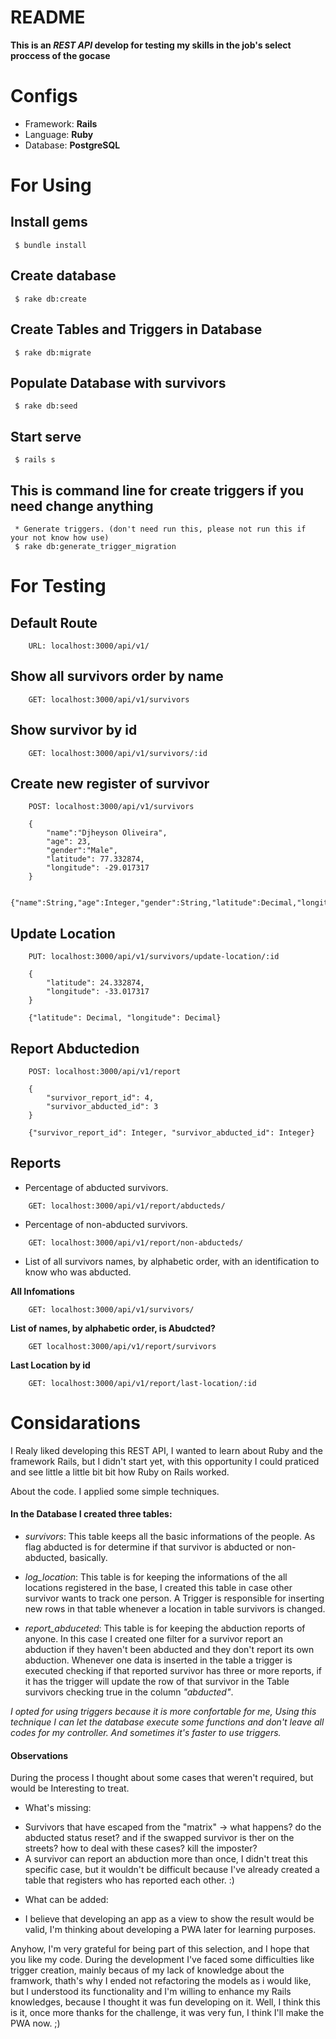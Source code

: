 # README

**This is an _REST API_ develop for testing my skills in the job's select proccess of the gocase**

# Configs

* Framework: **Rails**
* Language: **Ruby**
* Database: **PostgreSQL**

# For Using

## Install gems

```
 $ bundle install
```

## Create database

```
 $ rake db:create
```

## Create Tables and Triggers in Database

```
 $ rake db:migrate
```

## Populate Database with survivors

```
 $ rake db:seed
```

## Start serve

```
 $ rails s
```

## This is command line for create triggers if you need change anything

```
 * Generate triggers. (don't need run this, please not run this if your not know how use)
 $ rake db:generate_trigger_migration
```

# For Testing

## Default Route 

```
    URL: localhost:3000/api/v1/
```

## Show all survivors order by name

```
    GET: localhost:3000/api/v1/survivors
```

## Show survivor by id

```
    GET: localhost:3000/api/v1/survivors/:id
```

## Create new register of survivor

```
    POST: localhost:3000/api/v1/survivors
   
    {
        "name":"Djheyson Oliveira",
        "age": 23,
        "gender":"Male",
        "latitude": 77.332874,
        "longitude": -29.017317
    }

    {"name":String,"age":Integer,"gender":String,"latitude":Decimal,"longitude":Decimal}
```

## Update Location

```
    PUT: localhost:3000/api/v1/survivors/update-location/:id

    {
        "latitude": 24.332874,
        "longitude": -33.017317
    }

    {"latitude": Decimal, "longitude": Decimal}
```

## Report Abductedion

```
    POST: localhost:3000/api/v1/report

    {
        "survivor_report_id": 4,
        "survivor_abducted_id": 3
    }

    {"survivor_report_id": Integer, "survivor_abducted_id": Integer}
```

## Reports

* Percentage of abducted survivors.

```
    GET: localhost:3000/api/v1/report/abducteds/
```

* Percentage of non-abducted survivors.

```
    GET: localhost:3000/api/v1/report/non-abducteds/
```

* List of all survivors names, by alphabetic order, with an identification to know who was abducted.

**All Infomations**

```
    GET: localhost:3000/api/v1/survivors/
``` 

**List of names, by alphabetic order, is Abudcted?**

```
    GET localhost:3000/api/v1/report/survivors
```

**Last Location by id**

```
    GET: localhost:3000/api/v1/report/last-location/:id
```

# Considarations

I Realy liked developing this REST API, I wanted to learn about Ruby and the framework Rails, but I didn't start yet, with this opportunity I could praticed and see little a little bit bit how Ruby on Rails worked.

About the code. I applied some simple techniques. 

#### In the Database I created three tables:

* *survivors*: This table keeps all the basic informations of the people. As flag abducted is for determine if that survivor is abducted or non-abducted, basically.

* *log_location*: This table is for keeping the informations of the all locations registered in the base, I created this table in case other survivor wants to track one person. A Trigger is responsible for inserting new rows in that table whenever a location in table survivors is changed.

* *report_abduceted*: This table is for keeping the abduction reports of anyone. In this case I created one filter for a survivor report an abduction if they haven't been abducted and they don't report its own abduction. Whenever one data is inserted in the table a trigger is executed checking if that reported survivor has three or more reports, if it has the trigger will update the row of that survivor in the Table survivors checking true in the column _"abducted"_.

*I opted for using triggers because it is more confortable for me, Using this technique I can let the database execute some functions and don't leave all codes for my controller. And sometimes it's faster to use triggers.*

#### Observations

During the process I thought about some cases that weren't required, but would be Interesting to treat.

* What's missing:

+ Survivors that have escaped from the "matrix" -> what happens? do the abducted status reset? and if the swapped survivor is ther on the streets? how to deal with these cases? kill the imposter?
+ A survivor can report an abduction more than once, I didn't treat this specific case, but it wouldn't be difficult because I've already created a table that registers who has reported each other. :)

* What can be added:

+ I believe that developing an app as a view to show the result would be valid, I'm thinking about developing a PWA later for learning purposes. 

Anyhow, I'm very grateful for being part of this selection, and I hope that you like my code. During the development I've faced some difficulties like trigger creation, mainly becaus of my lack of knowledge about the framwork, thath's why I ended not refactoring the models as i would like, but I understood its functionality and I'm willing to enhance my Rails knowledges, because I thought it was fun developing on it. Well, I think this is it, once more thanks for the challenge, it was very fun, I think I'll make the PWA now. ;)